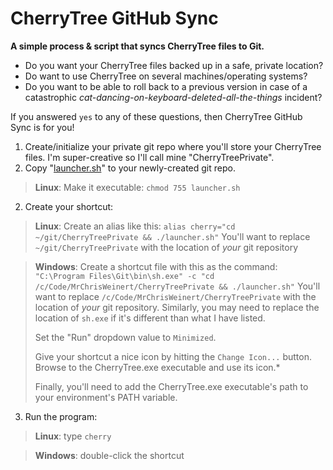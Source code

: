 # CherryTree GitHub Sync

**A simple process &amp; script that syncs CherryTree files to Git.**

- Do you want your CherryTree files backed up in a safe, private location?
- Do want to use CherryTree on several machines/operating systems?
- Do you want to be able to roll back to a previous version in case of a catastrophic *cat-dancing-on-keyboard-deleted-all-the-things* incident?

If you answered `yes` to any of these questions, then CherryTree GitHub Sync is for you!

1) Create/initialize your private git repo where you'll store your CherryTree files. I'm super-creative so I'll call mine "CherryTreePrivate".
2) Copy "[launcher.sh](https://raw.githubusercontent.com/MrChrisWeinert/CherryTreeGitSync/master/launcher.sh)" to your newly-created git repo.

>**Linux**:
>Make it executable: `chmod 755 launcher.sh`
2) Create your shortcut:
>**Linux**:
>Create an alias like this:
>`alias cherry="cd ~/git/CherryTreePrivate && ./launcher.sh"`
>You'll want to replace `~/git/CherryTreePrivate` with the location of *your* git repository

>**Windows**:
>Create a shortcut file with this as the command:
>`"C:\Program Files\Git\bin\sh.exe" -c "cd /c/Code/MrChrisWeinert/CherryTreePrivate && ./launcher.sh"`
>You'll want to replace  `/c/Code/MrChrisWeinert/CherryTreePrivate` with the location of *your* git repository. Similarly, you may need to replace the location of `sh.exe` if it's different than what I have listed.
>
>Set the "Run" dropdown value to `Minimized`.
>
>Give your shortcut a nice icon by hitting the `Change Icon...` button. Browse to the CherryTree.exe executable and use its icon.*
>
>Finally, you'll need to add the CherryTree.exe executable's path to your environment's PATH variable.

3) Run the program:
>**Linux**:
> type `cherry`

> **Windows**:
> double-click the shortcut
